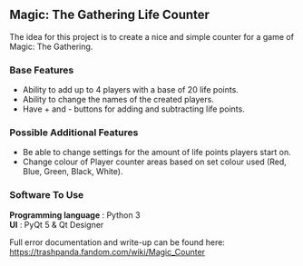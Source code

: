 ## Magic: The Gathering Life Counter
The idea for this project is to create a nice and simple counter for a game of Magic: The Gathering.

### Base Features
* Ability to add up to 4 players with a base of 20 life points.
* Ability to change the names of the created players.
* Have  + and - buttons for adding and subtracting life points.

### Possible Additional Features
* Be able to change settings for the amount of life points players start on.
* Change colour of Player counter areas based on set colour used (Red, Blue, Green, Black, White).

### Software To Use
<b>Programming language</b> : Python 3<br>
<b>UI</b> : PyQt 5 & Qt Designer

Full error documentation and write-up can be found here: https://trashpanda.fandom.com/wiki/Magic_Counter
